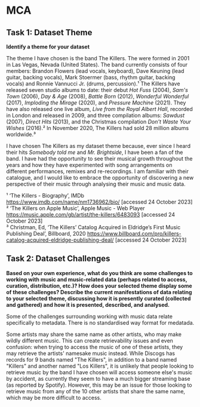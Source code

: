 # MCA

## Task 1: Dataset Theme
**Identify a theme for your dataset**

The theme I have chosen is the band The Killers. The were formed in 2001 in Las Vegas, Nevada (United States). The band currently consists of four members: Brandon Flowers (lead vocals, keyboard), Dave Keuning (lead guitar, backing vocals), Mark Stoermer (bass, rhythm guitar, backing vocals) and Ronnie Vannucci Jr. (drums, percussion).¹ The Killers have released seven studio albums to date: their debut _Hot Fuss_ (2004), _Sam's Town_ (2006), _Day & Age_  (2008), _Battle Born_ (2012), _Wonderful Wonderful_ (2017), _Imploding the Mirage_ (2020), and _Pressure Machine_ (2021). They have also released one live album, _Live from the Royal Albert Hall_, recorded in London and released in 2009, and three compilation albums: _Sawdust_ (2007), _Direct Hits_ (2013), and the Christmas compilation _Don't Waste Your Wishes_ (2016).² In November 2020, The Killers had sold 28 million albums worldwide.³

I have chosen The Killers as my dataset theme because, ever since I heard their hits _Somebody told me_ and _Mr. Brightside_, I have been a fan of the band. I have had the opportunity to see their musical growth throughout the years and how they have experimented with song arrangements on different performances, remixes and re-recordings. I am familiar with their catalogue, and I would like to embrace the opportunity of discovering a new perspective of their music through analysing their music and music data.

¹ ‘The Killers - Biography’, IMDb <https://www.imdb.com/name/nm1736962/bio/> [accessed 24 October 2023]\
² ‘The Killers on Apple Music’, Apple Music - Web Player <https://music.apple.com/gb/artist/the-killers/6483093> [accessed 24 October 2023]\
³ Christman, Ed, ‘The Killers’ Catalog Acquired in Eldridge’s First Music Publishing Deal’, Billboard, 2020 <https://www.billboard.com/pro/killers-catalog-acquired-eldridge-publishing-deal/> [accessed 24 October 2023]

## Task 2: Dataset Challenges
**Based on your own experience, what do you think are some challenges to working with music and music-related data (perhaps related to access, curation, distribution, etc.)? How does your selected theme display some of these challenges? Describe the current manifestations of data relating to your selected theme, discussing how it is presently curated (collected and gathered) and how it is presented, described, and analysed.**

Some of the challenges surrounding working with music data relate specifically to metadata.
There is no standardised way format for medatada.

Some artists may share the same name as other artists, who may make wildly different music. This can create retrievability issues and even confusion: when trying to access the music of one of these artists, they may retrieve the artists' namesake music instead. While Discogs has records for 9 bands named "The Killers", in addition to a band named "Killers" and another named "Los Killers", it is unlikely that people looking to retrieve music by the band I have chosen will access someone else's music by accident, as currently they seem to have a much bigger streaming base (as reported by Spotify). However, this may be an issue for those looking to retrieve music from any of the 10 other artists that share the same name, which may be more difficult to access.
